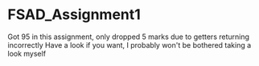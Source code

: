 ﻿# FSAD_Assignment1
Got 95 in this assignment, only dropped 5 marks due to getters returning incorrectly
Have a look if you want, I probably won't be bothered taking a look myself
